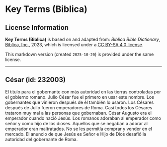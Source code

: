 # Key Terms (Biblica)

## License Information

**Key Terms (Biblica)** is based on and adapted from: _Biblica Bible Dictionary_, [Biblica, Inc.](https://www.biblica.com/), 2023, which is licensed under a [CC BY-SA 4.0 license](https://creativecommons.org/licenses/by-sa/4.0/legalcode.en).

This markdown version (created `2025-10-20`) is provided under the same license.



--------------------------------

## César (id: 232003)

El título para el gobernante con más autoridad en las tierras controladas por el gobierno romano. Julio César fue el primero en usar este nombre. Los gobernantes que vinieron después de él también lo usaron. Los Césares después de Julio fueron emperadores de Roma. Casi todos los Césares trataron muy mal a las personas que gobernaban. César Augusto era el emperador cuando nació Jesús. Los romanos adoraban al emperador como señor y como hijo de los dioses. Aquellos que se negaban a adorar al emperador eran maltratados. No se les permitía comprar y vender en el mercado. El anuncio de que Jesús es Señor e Hijo de Dios desafió la autoridad del gobernante de Roma.


